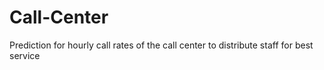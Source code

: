 # Call-Center
Prediction for hourly call rates of the call center to distribute staff for best service
